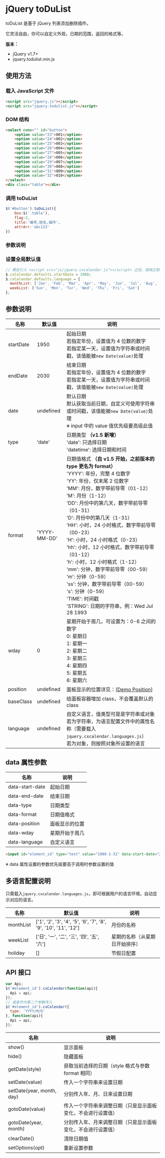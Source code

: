 # jQuery toDuList

toDuList 是基于 jQuery 列表添加删除插件。

它灵活自由，你可以自定义外观，日期的范围，返回的格式等。

**版本：**

* jQuery v1.7+
* jquery.todulist.min.js


## 使用方法

### 载入 JavaScript 文件

```html
<script src="jquery.js"></script>
<script src="jquery.todulist.js"></script>
```

### DOM 结构

```html
<select name="" id="button">
	<option value="23">001</option>
	<option value="24">002</option>
	<option value="25">003</option>
	<option value="26">004</option>
	<option value="27">005</option>
	<option value="28">006</option>
	<option value="29">007</option>
	<option value="30">008</option>
	<option value="31">009</option>
	<option value="32">010</option>
</select>
<div class="table"></div>
```

### 调用 toDuList

```javascript
$('#button').toDuList({
	box:$('.table'),
	flag:2,
	title:'编号,姓名,操作',
	attrArr:'abc123'
})
```
### 参数说明


### 设置全局默认值

```javascript
// 需在引入 <script src="js/jquery.cxcalendar.js"></script> 之后，调用之前设置
$.cxCalendar.defaults.startDate = 1980;
$.cxCalendar.defaults.language = {
  monthList: ['Jan', 'Feb', 'Mar', 'Apr', 'May', 'Jun', 'Jul', 'Aug', 'Sep', 'Oct', 'Nov', 'Dec'], 
  weekList: ['Sun', 'Mon', 'Tur', 'Wed', 'Thu', 'Fri', 'Sat'] 
};
```

## 参数说明

名称|默认值|说明
---|---|---
startDate|1950|起始日期<br>若指定年份，设置值为 4 位数的数字<br>若指定某一天，设置值为字符串或时间戳，该值能被```new Date(value)```处理
endDate|2030|结束日期<br>若指定年份，设置值为 4 位数的数字<br>若指定某一天，设置值为字符串或时间戳，该值能被```new Date(value)```处理
date|undefined|默认日期<br>默认获取当前日期，自定义可使用字符串或时间戳，该值能被```new Date(value)```处理<br>※ input 中的 value 值优先级要高级此值
type|'date'|日期类型 **（v1.5 新增）** <br>'date': 只选择日期<br>'datetime': 选择日期和时间
format|'YYYY-MM-DD'|日期值格式 **（自 v1.5 开始，之前版本的 type 更名为 format）** <br>'YYYY': 年份，完整 4 位数字<br>'YY': 年份，仅末尾 2 位数字<br>'MM': 月份，数字带前导零（01-12）<br>'M': 月份（1-12）<br>'DD': 月份中的第几天，数字带前导零（01-31）<br>'D': 月份中的第几天（1-31）<br>'HH': 小时，24 小时格式，数字带前导零（00-23）<br>'H': 小时，24 小时格式（0-23）<br>'hh': 小时，12 小时格式，数字带前导零（01-12）<br>'h': 小时，12 小时格式（1-12）<br>'mm': 分钟，数字带前导零（00-59）<br>'m': 分钟（0-59）<br>'ss': 分钟，数字带前导零（00-59）<br>'s': 分钟（0-59）<br>'TIME': 时间戳<br>'STRING': 日期的字符串，例：Wed Jul 28 1993
wday|0|星期开始于周几，可设置为：0-6 之间的数字<br>0: 星期日<br>1: 星期一<br>2: 星期二<br>3: 星期三<br>4: 星期四<br>5: 星期五<br>6: 星期六
position|undefined|面板显示的位置详见：[[Demo Position](http://code.ciaoca.com/jquery/cxCalendar/demo/position.html)]
baseClass|undefined|给面板容器增加 class，不会覆盖默认的 class
language|undefined|自定义语言，值类型可是是字符串或对象<br>若为字符串，为语言配置文件中的属性名称（需要载入```jquery.cxcalendar.languages.js```）<br>若为对象，则按照对象所设置的语言

## data 属性参数

名称|说明
---|---
data-start-date|起始日期
data-end-date|结束日期
data-type|日期类型
data-format|日期值格式
data-position|面板显示的位置
data-wday|星期开始于周几
data-language|自定义语言

```html
<input id="element_id" type="text" value="1988-1-31" data-start-date="2000" data-end-date="2015" data-format="YYYY/M/D" data-language="en">
```
※ data 属性设置的参数优先级要高于调用时参数设置的值

## 多语言配置说明

只需载入```jquery.cxcalendar.languages.js```，即可根据用户的语言环境，自动显示对应的语言。

名称|默认值|说明
---|---|---
monthList|['1', '2', '3', '4', '5', '6', '7', '8', '9', '10', '11', '12']|月份的名称
weekList|['日', '一', '二', '三', '四', '五', '六']|星期的名称（从星期日开始排序）
holiday|[]|节假日配置

## API 接口

```javascript
var Api;
$('#element_id').cxCalendar(function(api){
  Api = api;
});
// 或者作为第二个参数传入
$('#element_id').cxCalendar({
  type: 'YYYY/M/D'
}, function(api){
  Api = api;
});
```

名称|说明
---|---
show()|显示面板
hide()|隐藏面板
getDate(style)|获取当前选择的日期（style 格式与参数 format 相同）
setDate(value)|传入一个字符串来设置日期
setDate(year, month, day)|分别传入年、月、日来设置日期
gotoDate(value)|传入一个字符串来调整日期（只是显示面板变化，不会进行设置值）
gotoDate(year, month)|分别传入年、月来调整日期（只是显示面板变化，不会进行设置值）
clearDate()|清除日期值
setOptions(opt)|重新设置参数
